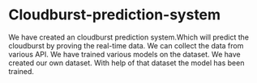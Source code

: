 # Cloudburst-prediction-system
We have created an cloudburst prediction system.Which will predict the cloudburst by proving the real-time data. We can collect the data from various API. We have trained various models on the dataset. We have created our own dataset. With help of that dataset the model has been trained. 
